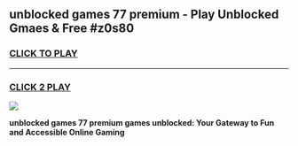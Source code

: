 
## unblocked games 77 premium - Play Unblocked Gmaes & Free #z0s80
<h3>
<a href="https://premium.freeplayer.one?title=unblocked_games_77_premium&ref=03M">CLICK TO PLAY</a></h3>
<hr>

<h3>
<a href="https://premium.freeplayer.one?title=unblocked_games_77_premium&ref=03M">CLICK 2 PLAY</a>
  
</h3>

<a href="https://premium.freeplayer.one?title=unblocked_games_77_premium&ref=03M"><img src="https://clearcache.store/games.png"></a>


**unblocked games 77 premium games unblocked: Your Gateway to Fun and Accessible Online Gaming**

